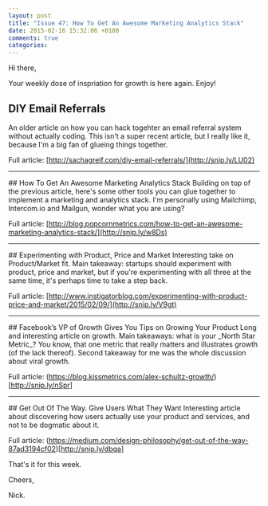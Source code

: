 ```yaml
---
layout: post
title: "Issue 47: How To Get An Awesome Marketing Analytics Stack"
date: 2015-02-16 15:32:06 +0100
comments: true
categories: 
---
```

Hi there,

Your weekly dose of inspriation for growth is here again. Enjoy!

## DIY Email Referrals
An older article on how you can hack togehter an email referral system without actually coding. This isn't a super recent article, but I really like it, because I'm a big fan of glueing things together.

Full article: [http://sachagreif.com/diy-email-referrals/](http://snip.ly/LU02)
<hr>
## How To Get An Awesome Marketing Analytics Stack
Building on top of the previous article, here's some other tools you can glue together to implement a marketing and analytics stack. I'm personally using Mailchimp, Intercom.io and Mailgun, wonder what you are using?

Full article: [http://blog.popcornmetrics.com/how-to-get-an-awesome-marketing-analytics-stack/](http://snip.ly/w8Ds)
<hr>
## Experimenting with Product, Price and Market
Interesting take on Product/Market fit. Main takeaway: startups should experiment with product, price and market, but if you're experimenting with all three at the same time, it's perhaps time to take a step back.

Full article: [http://www.instigatorblog.com/experimenting-with-product-price-and-market/2015/02/09/](http://snip.ly/V9gt)
<hr>
## Facebook’s VP of Growth Gives You Tips on Growing Your Product
Long and interesting article on growth. Main takeaways: what is your _North Star Metric_? You know, that one metric that really matters and illustrates growth (of the lack thereof). Second takeaway for me was the whole discussion about viral growth. 

Full article: (https://blog.kissmetrics.com/alex-schultz-growth/)[http://snip.ly/nSpr]
<hr>
## Get Out Of The Way. Give Users What They Want
Interesting article about discovering how users actually use your product and services, and not to be dogmatic about it.

Full article: (https://medium.com/design-philosophy/get-out-of-the-way-87ad3194cf02)[http://snip.ly/dbqa]

That's it for this week.

Cheers,

Nick.